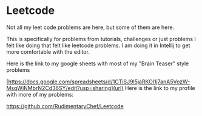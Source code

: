 # Leetcode
Not all my leet code problems are here, but some of them are here. 

This is specifically for problems from tutorials, challenges or just problems I felt like doing that felt like leetcode problems. I am doing it in Intellij to get more comfortable with the editor.

Here is the link to my google sheets with most of my "Brain Teaser" style problems

[https://docs.google.com/spreadsheets/d/1CTiSJ9l5jaRKOl1j7anA5VozW-MsqWiNMbrN2Cd36SY/edit?usp=sharing](url)
Here is the link to my profile with more of my problems:

https://github.com/RudimentaryChef/Leetcode
